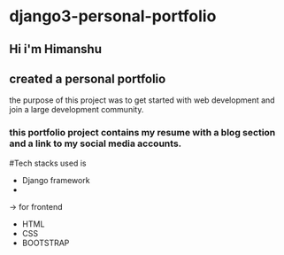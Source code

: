 # django3-personal-portfolio
## Hi i'm Himanshu
## created a personal portfolio
the purpose of this project was to get started with web development and join a large development community.
### this portfolio project contains my resume with a blog section and a link to my social media accounts.
#Tech stacks used is 
- Django framework
- 
-> for frontend 
 - HTML
 - CSS
 - BOOTSTRAP
